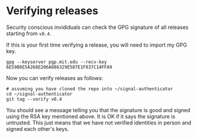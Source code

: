# Verifying releases

Security conscious invididuals can check the GPG signature of all releases
starting from `v0.4`.

If this is your first time verifying a release, you will need to import my GPG key.

```
gpg --keyserver pgp.mit.edu --recv-key 6E59B8E5A268E206A086329E507E1F837C14FFA9
```

Now you can verify releases as follows:

```
# assuming you have cloned the repo into ~/signal-authenticator
cd ~/signal-authenticator
git tag --verify v0.4
```

You should see a message telling you that the signature is good and
signed using the RSA key mentioned above.
It is OK if it says the signature is untrusted.
This just means that we have not verified identities in person and signed each
other's keys.
